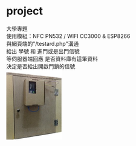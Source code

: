 # project
大學專題<br />
使用模組：NFC PN532 / WIFI CC3000 & ESP8266 <br />
與網頁端的"/testard.php"溝通 <br />
給出 學號 和 進門或是出門信號 <br />
等伺服器端回應 是否資料庫有這筆資料 <br />
決定是否給出開啟門鎖的信號 <br />
![image](https://github.com/ga503306/project/blob/master/READMEfile/demo.jpg)
